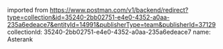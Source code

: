 imported from https://www.postman.com/v1/backend/redirect?type=collection&id=35240-2bb02751-e4e0-4352-a0aa-235a6edeace7&entityId=14991&publisherType=team&publisherId=37129
collectionId: 35240-2bb02751-e4e0-4352-a0aa-235a6edeace7
name: Asterank